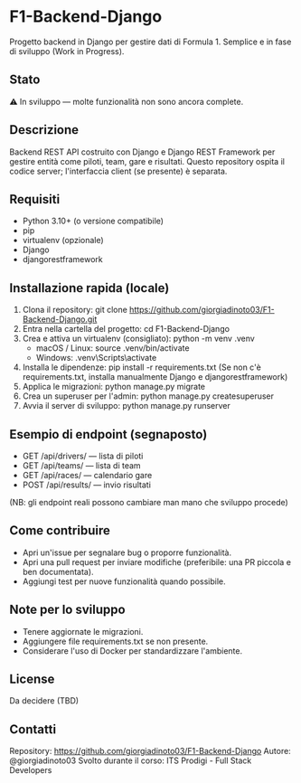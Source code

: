 # F1-Backend-Django

Progetto backend in Django per gestire dati di Formula 1. Semplice e in fase di sviluppo (Work in Progress).

## Stato
⚠️ In sviluppo — molte funzionalità non sono ancora complete.

## Descrizione
Backend REST API costruito con Django e Django REST Framework per gestire entità come piloti, team, gare e risultati. Questo repository ospita il codice server; l'interfaccia client (se presente) è separata.

## Requisiti
- Python 3.10+ (o versione compatibile)
- pip
- virtualenv (opzionale)
- Django
- djangorestframework

## Installazione rapida (locale)
1. Clona il repository:
   git clone https://github.com/giorgiadinoto03/F1-Backend-Django.git
2. Entra nella cartella del progetto:
   cd F1-Backend-Django
3. Crea e attiva un virtualenv (consigliato):
   python -m venv .venv
   - macOS / Linux: source .venv/bin/activate
   - Windows: .venv\Scripts\activate
4. Installa le dipendenze:
   pip install -r requirements.txt
   (Se non c'è requirements.txt, installa manualmente Django e djangorestframework)
5. Applica le migrazioni:
   python manage.py migrate
6. Crea un superuser per l'admin:
   python manage.py createsuperuser
7. Avvia il server di sviluppo:
   python manage.py runserver

## Esempio di endpoint (segnaposto)
- GET /api/drivers/ — lista di piloti
- GET /api/teams/ — lista di team
- GET /api/races/ — calendario gare
- POST /api/results/ — invio risultati

(NB: gli endpoint reali possono cambiare man mano che sviluppo procede)

## Come contribuire
- Apri un'issue per segnalare bug o proporre funzionalità.
- Apri una pull request per inviare modifiche (preferibile: una PR piccola e ben documentata).
- Aggiungi test per nuove funzionalità quando possibile.

## Note per lo sviluppo
- Tenere aggiornate le migrazioni.
- Aggiungere file requirements.txt se non presente.
- Considerare l'uso di Docker per standardizzare l'ambiente.

## License
Da decidere (TBD)

## Contatti
Repository: https://github.com/giorgiadinoto03/F1-Backend-Django
Autore: @giorgiadinoto03
Svolto durante il corso: ITS Prodigi - Full Stack Developers
